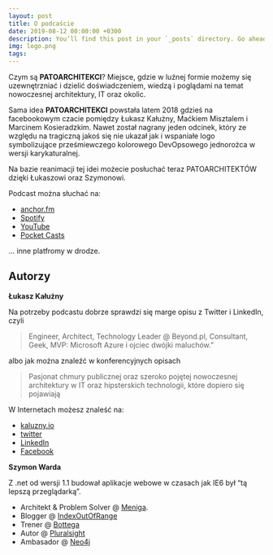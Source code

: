 ```yaml
---
layout: post
title: O podcaście
date: 2019-08-12 00:00:00 +0300
description: You’ll find this post in your `_posts` directory. Go ahead and edit it and re-build the site to see your changes. # Add post description (optional)
img: logo.png
tags: 
---
```

Czym są **PATOARCHITEKCI**? Miejsce, gdzie w luźnej formie możemy się uzewnętrzniać i dzielić doświadczeniem, wiedzą i poglądami na temat nowoczesnej architektury, IT oraz okolic.

Sama idea **PATOARCHITEKCI** powstała latem 2018 gdzieś na facebookowym czacie pomiędzy Łukasz Kałużny, Maćkiem Misztalem i Marcinem Kosieradzkim. Nawet został nagrany jeden odcinek, który ze względu na tragiczną jakoś się nie ukazał jak i wspaniałe logo symbolizujące prześmiewczego kolorowego DevOpsowego jednorożca w wersji karykaturalnej.

Na bazie reanimacji tej idei możecie posłuchać teraz PATOARCHITEKTÓW dzięki Łukaszowi oraz Szymonowi.

Podcast można słuchać na:

- [anchor.fm](https://anchor.fm/patoarchitekciio)
- [Spotify](https://open.spotify.com/show/13wiwR1mmHD3PTBcMt9J9J)
- [YouTube](https://www.youtube.com/channel/UC9_1emyCJi4YhLQWOAEIaMQ/videos)
- [Pocket Casts](https://pca.st/16k1)

... inne platfromy w drodze.

## Autorzy

**Łukasz Kałużny**

Na potrzeby podcastu dobrze sprawdzi się marge opisu z Twitter i LinkedIn, czyli 

> Engineer,  Architect,  Technology Leader @ Beyond.pl, Consultant, Geek,  MVP: Microsoft Azure i ojciec dwójki maluchów.”

albo jak można znaleźć w konferencyjnych opisach

> Pasjonat chmury publicznej oraz szeroko pojętej nowoczesnej architektury w IT oraz hipsterskich technologii, które dopiero się pojawiają

W Internetach możesz znaleść na:

- [kaluzny.io](https://kaluzny.io)
- [twitter](https://twitter.com/kaluzaaa)
- [LinkedIn](https://www.linkedin.com/in/lukaszkaluzny/)
- [Facebook](https://facebook.com/kaluznypro/)


**Szymon Warda**

Z .net od wersji 1.1 budował aplikacje webowe w czasach jak IE6 był “tą lepszą przeglądarką”. 

- Architekt & Problem Solver @ [Meniga](https://www.meniga.com/).
- Blogger @ [IndexOutOfRange](http://indexoutofrange.com)
- Trener @ [Bottega](http://bottega.com.pl)
- Autor @ [Pluralsight](https://www.pluralsight.com/courses/microsoft-tpl-dataflow)
- Ambasador @ [Neo4j](https://neo4j.com/ambassador/)

